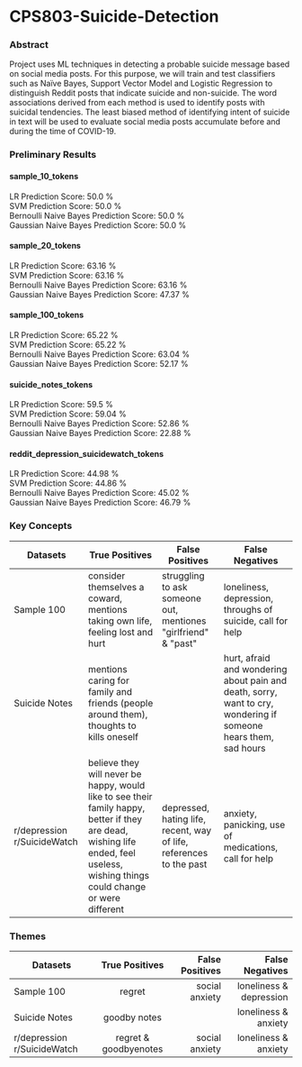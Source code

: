 # CPS803-Suicide-Detection
### Abstract 
Project uses ML techniques in detecting a probable suicide message based on social media posts. 
For this purpose, we will train and test classifiers such as Naïve Bayes, Support Vector Model and Logistic Regression to distinguish Reddit posts that indicate suicide and non-suicide. 
The word associations derived from each method is used to identify posts with suicidal tendencies. 
The least biased method of identifying intent of suicide in text will be used to evaluate social media posts accumulate before and during the time of COVID-19.

### Preliminary Results
#### sample_10_tokens <br>
LR Prediction Score: 50.0 % <br>
SVM Prediction Score: 50.0 % <br>
Bernoulli Naive Bayes Prediction Score: 50.0 % <br>
Gaussian Naive Bayes Prediction Score: 50.0 % <br>

#### sample_20_tokens <br>
LR Prediction Score: 63.16 % <br>
SVM Prediction Score: 63.16 % <br>
Bernoulli Naive Bayes Prediction Score: 63.16 % <br>
Gaussian Naive Bayes Prediction Score: 47.37 % <br>

#### sample_100_tokens <br>
LR Prediction Score: 65.22 % <br>
SVM Prediction Score: 65.22 % <br>
Bernoulli Naive Bayes Prediction Score: 63.04 % <br>
Gaussian Naive Bayes Prediction Score: 52.17 % <br>

#### suicide_notes_tokens <br>
LR Prediction Score: 59.5 % <br>
SVM Prediction Score: 59.04 % <br>
Bernoulli Naive Bayes Prediction Score: 52.86 % <br>
Gaussian Naive Bayes Prediction Score: 22.88 % <br>

#### reddit_depression_suicidewatch_tokens <br>
LR Prediction Score: 44.98 % <br>
SVM Prediction Score: 44.86 % <br>
Bernoulli Naive Bayes Prediction Score: 45.02 % <br>
Gaussian Naive Bayes Prediction Score: 46.79 % <br>

### Key Concepts <br>
 <table>
    <thead>
      <tr>
        <th>Datasets</th>
        <th>True Positives</th>
        <th>False Positives</th>
        <th>False Negatives</th>
      </tr>
    </thead>
    <tbody>
        <tr>
            <td>Sample 100</td>
            <td>consider themselves a coward, mentions taking own life, feeling lost and hurt</td>
            <td>struggling to ask someone out, mentiones "girlfriend" & "past"</td>
            <td>loneliness, depression, throughs of suicide, call for help</td>
        </tr>
        <tr>
            <td>Suicide Notes</td>
            <td>mentions caring for family and friends (people around them), thoughts to kills oneself</td>
            <td></td>
            <td>hurt, afraid and wondering about pain and death, sorry, want to cry, wondering if someone hears them, sad hours</td>
        </tr>
            <tr>
            <td>r/depression r/SuicideWatch</td>
            <td>believe they will never be happy, would like to see their family happy, better if they are dead, wishing life ended, feel useless, wishing things could change or were different</td>
            <td>depressed, hating life, recent, way of life, references to the past</td>
            <td>anxiety, panicking, use of medications, call for help</td>
        </tr>
    </tbody>
  </table>

### Themes <br>
| Datasets                    | True Positives        | False Positives  |  False Negatives         |
| --------------------------- |:---------------------:| ----------------:| ------------------------:|
| Sample 100                  | regret                | social anxiety   | loneliness & depression  |
| Suicide Notes               | goodby notes          |                  | loneliness & anxiety     |
| r/depression r/SuicideWatch | regret & goodbyenotes | social anxiety   | loneliness & anxiety     |

